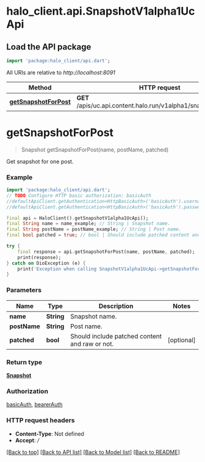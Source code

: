 # halo_client.api.SnapshotV1alpha1UcApi

## Load the API package
```dart
import 'package:halo_client/api.dart';
```

All URIs are relative to *http://localhost:8091*

Method | HTTP request | Description
------------- | ------------- | -------------
[**getSnapshotForPost**](SnapshotV1alpha1UcApi.md#getsnapshotforpost) | **GET** /apis/uc.api.content.halo.run/v1alpha1/snapshots/{name} | 


# **getSnapshotForPost**
> Snapshot getSnapshotForPost(name, postName, patched)



Get snapshot for one post.

### Example
```dart
import 'package:halo_client/api.dart';
// TODO Configure HTTP basic authorization: basicAuth
//defaultApiClient.getAuthentication<HttpBasicAuth>('basicAuth').username = 'YOUR_USERNAME'
//defaultApiClient.getAuthentication<HttpBasicAuth>('basicAuth').password = 'YOUR_PASSWORD';

final api = HaloClient().getSnapshotV1alpha1UcApi();
final String name = name_example; // String | Snapshot name.
final String postName = postName_example; // String | Post name.
final bool patched = true; // bool | Should include patched content and raw or not.

try {
    final response = api.getSnapshotForPost(name, postName, patched);
    print(response);
} catch on DioException (e) {
    print('Exception when calling SnapshotV1alpha1UcApi->getSnapshotForPost: $e\n');
}
```

### Parameters

Name | Type | Description  | Notes
------------- | ------------- | ------------- | -------------
 **name** | **String**| Snapshot name. | 
 **postName** | **String**| Post name. | 
 **patched** | **bool**| Should include patched content and raw or not. | [optional] 

### Return type

[**Snapshot**](Snapshot.md)

### Authorization

[basicAuth](../README.md#basicAuth), [bearerAuth](../README.md#bearerAuth)

### HTTP request headers

 - **Content-Type**: Not defined
 - **Accept**: */*

[[Back to top]](#) [[Back to API list]](../README.md#documentation-for-api-endpoints) [[Back to Model list]](../README.md#documentation-for-models) [[Back to README]](../README.md)

